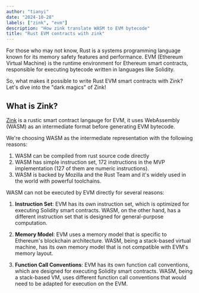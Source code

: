 ```yaml
---
author: "tianyi"
date: "2024-10-28"
labels: ["zink", "evm"]
description: "How zink translate WASM to EVM bytecode"
title: "Rust EVM contracts with zink"
---
```


For those who may not know, Rust is a systems programming language known for its memory safety features and performance. 
EVM (Ethereum Virtual Machine) is the runtime environment for Ethereum smart contracts, responsible for executing bytecode 
written in languages like Solidity.

So, what makes it possible to write Rust EVM smart contracts with Zink? Let's dive into the "dark magics" of Zink!

## What is Zink?

[Zink](https://github.com/zink-lang/zink) is a rustic smart contract langauge for EVM, it uses WebAssembly (WASM) as an 
intermediate format before generating EVM bytecode.

We're choosing WASM as the intermediate representation with the following reasons:

1. WASM can be compiled from rust source code directly
2. WASM has simple instruction set,  172 instructions in the MVP implementation (127 of them are numeric instructions).
3. WASM is backed by Mozilla and the Rust Team and it's widely used in the world with powerful toolchains. 

WASM can not be executed by EVM directly for several reasons:

1. **Instruction Set**: EVM has its own instruction set, which is optimized for executing Solidity smart contracts. WASM, 
on the other hand, has a different instruction set that is designed for general-purpose computation.

2. **Memory Model**: EVM uses a memory model that is specific to Ethereum's blockchain architecture. WASM, being a stack-based 
virtual machine, has its own memory model that is not compatible with EVM's memory layout.

3. **Function Call Conventions**: EVM has its own function call conventions, which are designed for executing Solidity smart 
contracts. WASM, being a stack-based VM, uses different function call conventions that would need to be adapted for execution 
on the EVM.

